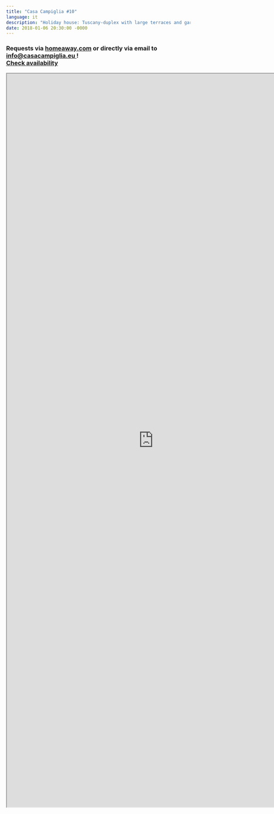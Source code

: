 ```yaml
---
title: "Casa Campiglia #10"
language: it
description: "Holiday house: Tuscany-duplex with large terraces and garden in medieval town"
date: 2018-01-06 20:30:00 -0000
---
```



<h3>Requests via <a href="https://www.homeaway.com/vacation-rental/p2391784">homeaway.com</a> or directly via email to <strong><a href="mailto:info@casacampiglia.eu">info@casacampiglia.eu </a></strong>!
<br><a href="https://www.homeaway.com/vacation-rental/p2391784#calendar">Check availability</a></h3>
<center>
<iframe src="https://www.homeaway.com/vacation-rental/p2391784" width="800" height="2000"></iframe>
</center>
